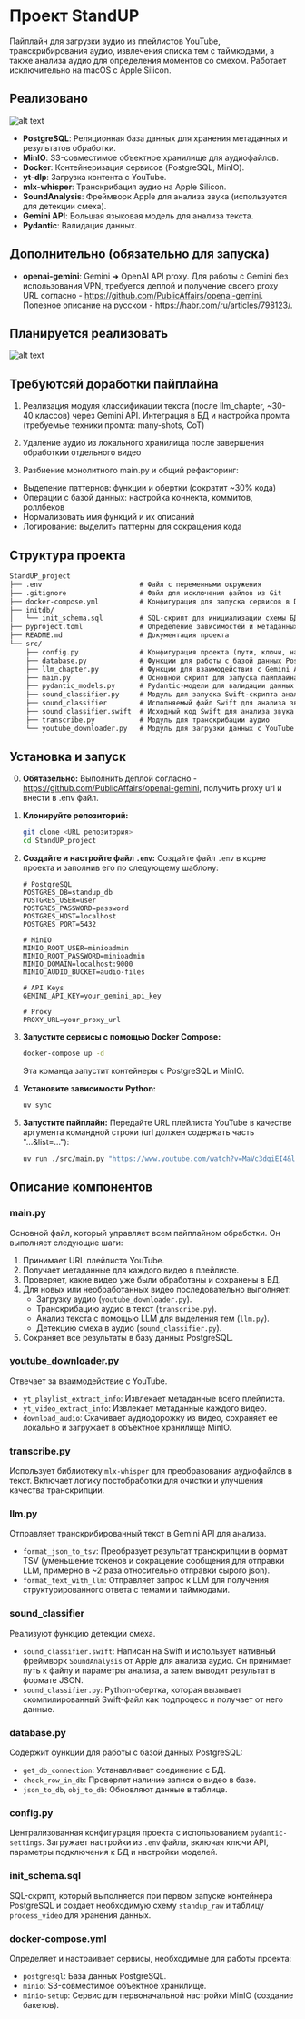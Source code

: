 # Проект StandUP

Пайплайн для загрузки аудио из плейлистов YouTube, транскрибирования аудио, извлечения списка тем с таймкодами, а также анализа аудио для определения моментов со смехом.
Работает исключительно на macOS с Apple Silicon.

## Реализовано

![alt text](image.png)

*   **PostgreSQL**: Реляционная база данных для хранения метаданных и результатов обработки.
*   **MinIO**: S3-совместимое объектное хранилище для аудиофайлов.
*   **Docker**: Контейнеризация сервисов (PostgreSQL, MinIO).
*   **yt-dlp**: Загрузка контента с YouTube.
*   **mlx-whisper**: Транскрибация аудио на Apple Silicon.
*   **SoundAnalysis**: Фреймворк Apple для анализа звука (используется для детекции смеха).
*   **Gemini API**: Большая языковая модель для анализа текста.
*   **Pydantic**: Валидация данных.

## Дополнительно (обязательно для запуска)
*   **openai-gemini**: Gemini ➜ OpenAI API proxy. Для работы с Gemini без использования VPN, требуется деплой и получение своего proxy URL согласно - https://github.com/PublicAffairs/openai-gemini. Полезное описание на русском - https://habr.com/ru/articles/798123/.

## Планируется реализовать

![alt text](image-1.png)


## Требуютсяй доработки пайплайна

1. Реализация модуля классификации текста (после llm_chapter, ~30-40 классов) через Gemini API. Интеграция в БД и настройка промта (требуемые техники промта: many-shots, CoT)

2. Удаление аудио из локального хранилища после завершения обработкии отдельного видео

3. Разбиение монолитного main.py и общий рефакторинг:
- Выделение паттернов: функции и обертки (сократит ~30% кода)
- Операции с базой данных: настройка коннекта, коммитов, роллбеков
- Нормализовать имя функций и их описаний
- Логирование: выделить паттерны для сокращения кода


## Структура проекта

```txt
StandUP_project
├── .env                        # Файл с переменными окружения
├── .gitignore                  # Файл для исключения файлов из Git
├── docker-compose.yml          # Конфигурация для запуска сервисов в Docker
├── initdb/
│   └── init_schema.sql         # SQL-скрипт для инициализации схемы БД
├── pyproject.toml              # Определение зависимостей и метаданных проекта
├── README.md                   # Документация проекта
└── src/
    ├── config.py               # Конфигурация проекта (пути, ключи, настройки)
    ├── database.py             # Функции для работы с базой данных PostgreSQL
    ├── llm_chapter.py          # Функции для взаимодействия с Gemini API
    ├── main.py                 # Основной скрипт для запуска пайплайна
    ├── pydantic_models.py      # Pydantic-модели для валидации данных
    ├── sound_classifier.py     # Модуль для запуска Swift-скрипта анализа звука
    ├── sound_classifier        # Исполняемый файл Swift для анализа звука
    ├── sound_classifier.swift  # Исходный код Swift для анализа звука
    ├── transcribe.py           # Модуль для транскрибации аудио
    └── youtube_downloader.py   # Модуль для загрузки данных с YouTube
```


## Установка и запуск
0. **Обятазельно:** Выполнить деплой согласно - https://github.com/PublicAffairs/openai-gemini, получить proxy url и внести в .env файл.

1.  **Клонируйте репозиторий:**
    ```bash
    git clone <URL репозитория>
    cd StandUP_project
    ```

2.  **Создайте и настройте файл `.env`:**
    Создайте файл `.env` в корне проекта и заполнив его по следующему шаблону:
    ```env
    # PostgreSQL
    POSTGRES_DB=standup_db
    POSTGRES_USER=user
    POSTGRES_PASSWORD=password
    POSTGRES_HOST=localhost
    POSTGRES_PORT=5432

    # MinIO
    MINIO_ROOT_USER=minioadmin
    MINIO_ROOT_PASSWORD=minioadmin
    MINIO_DOMAIN=localhost:9000
    MINIO_AUDIO_BUCKET=audio-files

    # API Keys
    GEMINI_API_KEY=your_gemini_api_key

    # Proxy
    PROXY_URL=your_proxy_url
    ```

3.  **Запустите сервисы с помощью Docker Compose:**
    ```bash
    docker-compose up -d
    ```
    Эта команда запустит контейнеры с PostgreSQL и MinIO.

4.  **Установите зависимости Python:**
    ```bash
    uv sync
    ```

5.  **Запустите пайплайн:**
    Передайте URL плейлиста YouTube в качестве аргумента командной строки (url должен содержать часть "...&list=..."):
    ```bash
    uv run ./src/main.py "https://www.youtube.com/watch?v=MaVc3dqiEI4&list=PLcQngyvNgfmLi9eyV9reNMqu-pbdKErKr"
    ```

## Описание компонентов

### main.py

Основной файл, который управляет всем пайплайном обработки. Он выполняет следующие шаги:
1.  Принимает URL плейлиста YouTube.
2.  Получает метаданные для каждого видео в плейлисте.
3.  Проверяет, какие видео уже были обработаны и сохранены в БД.
4.  Для новых или необработанных видео последовательно выполняет:
    *   Загрузку аудио (`youtube_downloader.py`).
    *   Транскрибацию аудио в текст (`transcribe.py`).
    *   Анализ текста с помощью LLM для выделения тем (`llm.py`).
    *   Детекцию смеха в аудио (`sound_classifier.py`).
5.  Сохраняет все результаты в базу данных PostgreSQL.

### youtube_downloader.py

Отвечает за взаимодействие с YouTube.
*   `yt_playlist_extract_info`: Извлекает метаданные всего плейлиста.
*   `yt_video_extract_info`: Извлекает метаданные каждого видео.
*   `download_audio`: Скачивает аудиодорожку из видео, сохраняет ее локально и загружает в объектное хранилище MinIO.

### transcribe.py

Использует библиотеку `mlx-whisper` для преобразования аудиофайлов в текст. Включает логику постобработки для очистки и улучшения качества транскрипции.

### llm.py

Отправляет транскрибированный текст в Gemini API для анализа.
*   `format_json_to_tsv`: Преобразует результат транскрипции в формат TSV (уменьшение токенов и сокращение сообщения для отправки LLM, примерно в ~2 раза относительно отправки сырого json).
*   `format_text_with_llm`: Отправляет запрос к LLM для получения структурированного ответа с темами и таймкодами.

### sound_classifier

Реализуют функцию детекции смеха.
*   `sound_classifier.swift`: Написан на Swift и использует нативный фреймворк `SoundAnalysis` от Apple для анализа аудио. Он принимает путь к файлу и параметры анализа, а затем выводит результат в формате JSON.
*   `sound_classifier.py`: Python-обертка, которая вызывает скомпилированный Swift-файл как подпроцесс и получает от него данные.

### database.py

Содержит функции для работы с базой данных PostgreSQL:
*   `get_db_connection`: Устанавливает соединение с БД.
*   `check_row_in_db`: Проверяет наличие записи о видео в базе.
*   `json_to_db`, `obj_to_db`: Обновляют данные в таблице.

### config.py

Централизованная конфигурация проекта с использованием `pydantic-settings`. Загружает настройки из `.env` файла, включая ключи API, параметры подключения к БД и настройки моделей.

### init_schema.sql

SQL-скрипт, который выполняется при первом запуске контейнера PostgreSQL и создает необходимую схему `standup_raw` и таблицу `process_video` для хранения данных.

### docker-compose.yml

Определяет и настраивает сервисы, необходимые для работы проекта:
*   `postgresql`: База данных PostgreSQL.
*   `minio`: S3-совместимое объектное хранилище.
*   `minio-setup`: Сервис для первоначальной настройки MinIO (создание бакетов).